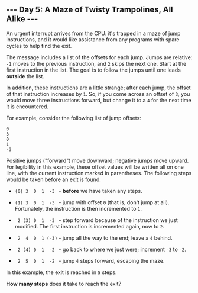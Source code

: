 ## --- Day 5: A Maze of Twisty Trampolines, All Alike ---
An urgent interrupt<!--- Later, on its turn, it sends you a sorcery. --> arrives from the CPU: it's trapped in a maze of jump instructions, and it would like assistance from any programs with spare cycles to help find the exit.
 
The message includes a list of the offsets for each jump. Jumps are relative: `-1` moves to the previous instruction, and `2` skips the next one. Start at the first instruction in the list. The goal is to follow the jumps until one leads **outside** the list.
 
In addition, these instructions are a little strange; after each jump, the offset of that instruction increases by `1`. So, if you come across an offset of `3`, you would move three instructions forward, but change it to a `4` for the next time it is encountered.
 
For example, consider the following list of jump offsets:
 

```
0
3
0
1
-3
```

 
Positive jumps ("forward") move downward; negative jumps move upward. For legibility in this example, these offset values will be written all on one line, with the current instruction marked in parentheses. The following steps would be taken before an exit is found:
 
 
- `(0) 3  0  1  -3 ` - **before** we have taken any steps.
 
- `(1) 3  0  1  -3 ` - jump with offset `0` (that is, don't jump at all). Fortunately, the instruction is then incremented to `1`.
 
- ` 2 (3) 0  1  -3 ` - step forward because of the instruction we just modified. The first instruction is incremented again, now to `2`.
 
- ` 2  4  0  1 (-3)` - jump all the way to the end; leave a `4` behind.
 
- ` 2 (4) 0  1  -2 ` - go back to where we just were; increment `-3` to `-2`.
 
- ` 2  5  0  1  -2 ` - jump `4` steps forward, escaping the maze.
 
 
In this example, the exit is reached in `5` steps.
 
**How many steps** does it take to reach the exit?
 